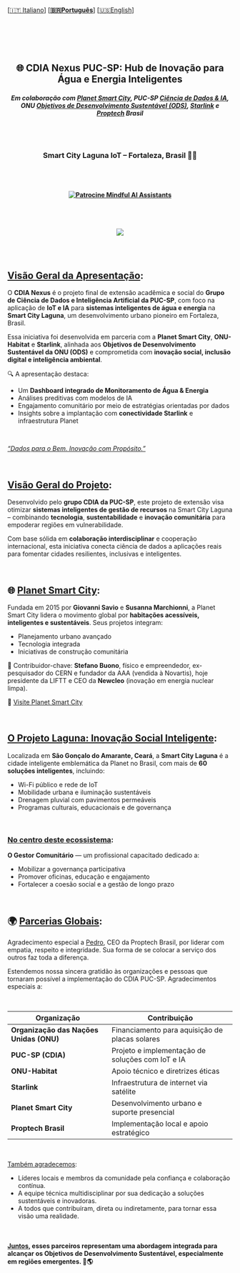 <br>
 
 \[[🇮🇹 Italiano](README.it_IT.md)\] \[**[🇧🇷Português](README.pt_BR.md)**\] \[[🇺🇸English](README.md)\]

<br>


<br><br>
 
## <p align="center">  🌐 CDIA Nexus PUC-SP: Hub de Inovação para Água e Energia Inteligentes   
#### <p align="center"> ***Em colaboração com [Planet Smart City](), PUC-SP [Ciência de Dados & IA](), ONU [Objetivos de Desenvolvimento Sustentável (ODS)](), [Starlink]() e [Proptech]() Brasil***

 <br><br>

### <p align="center"> Smart City Laguna IoT – Fortaleza, Brasil 💛💚  

 <br><br>

#### <p align="center"> [![Patrocine Mindful AI Assistants](https://img.shields.io/badge/Sponsor-Mindful%20AI%20%20Assistants-brightgreen?logo=GitHub)](https://github.com/sponsors/Mindful-AI-Assistants)

<br><br>
 
<p align="center">
<img src="https://github.com/user-attachments/assets/34b57670-0c4b-40ec-a2ee-f53134870f30"/>

<br><br>

## [Visão Geral da Apresentação]():

O **CDIA Nexus** é o projeto final de extensão acadêmica e social do **Grupo de Ciência de Dados e Inteligência Artificial da PUC-SP**, com foco na aplicação de **IoT e IA** para **sistemas inteligentes de água e energia** na **Smart City Laguna**, um desenvolvimento urbano pioneiro em Fortaleza, Brasil.

Essa iniciativa foi desenvolvida em parceria com a **Planet Smart City**, **ONU-Habitat** e **Starlink**, alinhada aos **Objetivos de Desenvolvimento Sustentável da ONU (ODS)** e comprometida com **inovação social, inclusão digital e inteligência ambiental**.

🔍 A apresentação destaca:

- Um **Dashboard integrado de Monitoramento de Água & Energia**  
- Análises preditivas com modelos de IA  
- Engajamento comunitário por meio de estratégias orientadas por dados  
- Insights sobre a implantação com **conectividade Starlink** e infraestrutura Planet  

<br>

[_“Dados para o Bem. Inovação com Propósito.”_]()

<!--
 <p align="center">
<img src="https://github.com/user-attachments/assets/20050582-5dcd-4a60-b5db-d345a8404479"/>
-->

<br>

##  [Visão Geral do Projeto]():

Desenvolvido pelo **grupo CDIA da PUC-SP**, este projeto de extensão visa otimizar **sistemas inteligentes de gestão de recursos** na Smart City Laguna – combinando **tecnologia**, **sustentabilidade** e **inovação comunitária** para empoderar regiões em vulnerabilidade.

Com base sólida em **colaboração interdisciplinar** e cooperação internacional, esta iniciativa conecta ciência de dados a aplicações reais para fomentar cidades resilientes, inclusivas e inteligentes.

<br>

## 🌐 [Planet Smart City]():

Fundada em 2015 por **Giovanni Savio** e **Susanna Marchionni**, a Planet Smart City lidera o movimento global por **habitações acessíveis, inteligentes e sustentáveis**. Seus projetos integram:

- Planejamento urbano avançado  
- Tecnologia integrada  
- Iniciativas de construção comunitária  

🌟 Contribuidor-chave: **Stefano Buono**, físico e empreendedor, ex-pesquisador do CERN e fundador da AAA (vendida à Novartis), hoje presidente da LIFTT e CEO da **Newcleo** (inovação em energia nuclear limpa).

🔗 [Visite Planet Smart City](https://planetsmartcity.com.br)

<br>

## [O Projeto Laguna: Inovação Social Inteligente]():

Localizada em **São Gonçalo do Amarante, Ceará**, a **Smart City Laguna** é a cidade inteligente emblemática da Planet no Brasil, com mais de **60 soluções inteligentes**, incluindo:

- Wi-Fi público e rede de IoT  
- Mobilidade urbana e iluminação sustentáveis  
- Drenagem pluvial com pavimentos permeáveis  
- Programas culturais, educacionais e de governança  

<br>

### [No centro deste ecossistema]():  

**O Gestor Comunitário** — um profissional capacitado dedicado a:

- Mobilizar a governança participativa  
- Promover oficinas, educação e engajamento  
- Fortalecer a coesão social e a gestão de longo prazo  

<br>  

## 🌍 [Parcerias Globais]():

Agradecimento especial a [Pedro](), CEO da Proptech Brasil, por liderar com empatia, respeito e integridade. Sua forma de se colocar a serviço dos outros faz toda a diferença.

Estendemos nossa sincera gratidão às organizações e pessoas que tornaram possível a implementação do CDIA PUC-SP. Agradecimentos especiais a:

<br>

| **Organização**           | **Contribuição**                                              |
|---------------------------|---------------------------------------------------------------|
| **Organização das Nações Unidas (ONU)** | Financiamento para aquisição de placas solares        |
| **PUC-SP (CDIA)**         | Projeto e implementação de soluções com IoT e IA              |
| **ONU-Habitat**           | Apoio técnico e diretrizes éticas                             |
| **Starlink**              | Infraestrutura de internet via satélite                       |
| **Planet Smart City**     | Desenvolvimento urbano e suporte presencial                   |
| **Proptech Brasil**       | Implementação local e apoio estratégico                       |

<br>

[Também agradecemos]():

- Líderes locais e membros da comunidade pela confiança e colaboração contínua.  
- A equipe técnica multidisciplinar por sua dedicação a soluções sustentáveis e inovadoras.  
- A todos que contribuíram, direta ou indiretamente, para tornar essa visão uma realidade.

<br>

#### [Juntos](), esses parceiros representam uma abordagem integrada para alcançar os **Objetivos de Desenvolvimento Sustentável**, especialmente em regiões emergentes. 💙🌎
